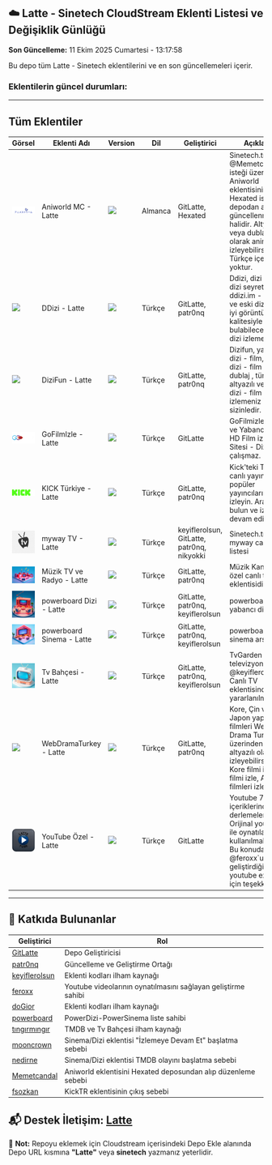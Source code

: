 ## ☁️ Latte - Sinetech CloudStream Eklenti Listesi ve Değişiklik Günlüğü
**Son Güncelleme:** 11 Ekim 2025 Cumartesi - 13:17:58

Bu depo tüm Latte - Sinetech eklentilerini ve en son güncellemeleri içerir.

### Eklentilerin güncel durumları:

---
## Tüm Eklentiler

| Görsel | Eklenti Adı | Version | Dil | Geliştirici | Açıklama |
|--------|-------------|---------|-----|-------------|----------|
| ![](https://raw.githubusercontent.com/GitLatte/temporarylists/refs/heads/main/img/aniworld.png) | Aniworld MC - Latte | ![](https://img.shields.io/badge/version-4-red) | Almanca | GitLatte, Hexated | Sinetech.tr Forum @Memetcandal`ın isteği üzerine Aniworld eklentisinin Hexated isimli depodan alınıp güncellenmiş halidir. Altyazılı veya dublajlı olarak anime izleyebilirsiniz. Türkçe içerikler yoktur. |
| ![](https://www.ddizi.im/images/logo.png) | DDizi - Latte | ![](https://img.shields.io/badge/version-4-red) | Türkçe | GitLatte, patr0nq | Ddizi, dizi izle, dizi seyret, ddizi.im - Güncel ve eski dizileri en iyi görüntü kalitesiyle bulabileceğiniz dizi izleme sitesi. |
| ![](https://dizifun3.com/images/data/darklogo.png) | DiziFun - Latte | ![](https://img.shields.io/badge/version-5-red) | Türkçe | GitLatte, patr0nq | Dizifun, yabancı dizi - film, yerli dizi - film , türkçe dublaj , türkçe altyazılı ve anime dizi - film izlemeniz için sizinledir. |
| ![](https://raw.githubusercontent.com/GitLatte/temporarylists/refs/heads/main/img/gofilm.png) | GoFilmIzle - Latte | ![](https://img.shields.io/badge/version-3-red) | Türkçe | GitLatte | GoFilmizle \| Yerli ve Yabancı Full HD Film izleme Sitesi - Diziler çalışmaz. |
| ![](https://raw.githubusercontent.com/GitLatte/temporarylists/refs/heads/main/img/kick.png) | KICK Türkiye - Latte | ![](https://img.shields.io/badge/version-3-red) | Türkçe | GitLatte, patr0nq | Kick'teki Türkçe canlı yayınlar ve popüler yayıncıları canlı izleyin. Arayın, bulun  ve izlemeye devam edin. |
| ![](https://raw.githubusercontent.com/GitLatte/temporarylists/refs/heads/main/img/mywaytv.png) | myway TV - Latte | ![](https://img.shields.io/badge/version-3-red) | Türkçe | keyiflerolsun, GitLatte, patr0nq, nikyokki | Sinetech.tr Forum myway canlı tv listesi |
| ![](https://raw.githubusercontent.com/GitLatte/temporarylists/refs/heads/main/img/muzikkanallari.png) | Müzik TV ve Radyo - Latte | ![](https://img.shields.io/badge/version-3-red) | Türkçe | GitLatte, patr0nq | Müzik Kanallarına özel canlı tv eklentisidir. |
| ![](https://raw.githubusercontent.com/GitLatte/temporarylists/refs/heads/main/img/powerdizi.png) | powerboard Dizi - Latte | ![](https://img.shields.io/badge/version-6-red) | Türkçe | GitLatte, patr0nq, keyiflerolsun | powerboard`un yabancı dizi arşivi |
| ![](https://raw.githubusercontent.com/GitLatte/temporarylists/refs/heads/main/img/powersinema.png) | powerboard Sinema - Latte | ![](https://img.shields.io/badge/version-5-red) | Türkçe | GitLatte, patr0nq, keyiflerolsun | powerboard`un sinema arşivi |
| ![](https://raw.githubusercontent.com/GitLatte/temporarylists/refs/heads/main/img/bahcesitv.png) | Tv Bahçesi - Latte | ![](https://img.shields.io/badge/version-3-red) | Türkçe | GitLatte, patr0nq, keyiflerolsun | TvGarden televizyon listesi. @keyiflerolsun Canlı TV eklentisinden yararlanılmıştır. |
| ![](https://webdramaturkey.org/public/static/logo.webp?v=2.1.8) | WebDramaTurkey - Latte | ![](https://img.shields.io/badge/version-3-red) | Türkçe | GitLatte, patr0nq | Kore, Çin ve Japon yapımı filmleri Web Drama Turkey üzerinden Türkçe altyazılı olarak izleyebilirsiniz. Kore filmi izle, Çin filmi izle, Asya filmleri izle. |
| ![](https://raw.githubusercontent.com/GitLatte/temporarylists/refs/heads/main/Latte%20Tube/latte-tube.png) | YouTube Özel - Latte | ![](https://img.shields.io/badge/version-1-red) | Türkçe | GitLatte | Youtube 7/24 içeriklerinden derlemeler içerir. Orijinal youtube ile oynatılarak kullanılmaktadır. Bu konuda @feroxx`un geliştirdiği youtube extractor için teşekkürler. |

---
## 🤝 Katkıda Bulunanlar

| Geliştirici | Rol |
|-------------|-----|
| [GitLatte](https://github.com/GitLatte) | Depo Geliştiricisi |
| [patr0nq](https://github.com/patr0nq) | Güncelleme ve Geliştirme Ortağı |
| [keyiflerolsun](https://github.com/keyiflerolsun) | Eklenti kodları ilham kaynağı |
| [feroxx](https://github.com/feroxx) | Youtube videolarının oynatılmasını sağlayan geliştirme sahibi |
| [doGior](https://github.com/DoGior) | Eklenti kodları ilham kaynağı |
| [powerboard](https://forum.sinetech.tr/uye/powerboard.3822/) | PowerDizi-PowerSinema liste sahibi |
| [tıngırmıngır](https://forum.sinetech.tr/uye/tingirmingir.137/) | TMDB ve Tv Bahçesi ilham kaynağı |
| [mooncrown](https://forum.sinetech.tr/uye/mooncrown.10472/) | Sinema/Dizi eklentisi "İzlemeye Devam Et" başlatma sebebi |
| [nedirne](https://forum.sinetech.tr/uye/nedirne.13409/) | Sinema/Dizi eklentisi TMDB olayını başlatma sebebi |
| [Memetcandal](https://forum.sinetech.tr/uye/memetcandal.306/) | Aniworld eklentisini Hexated deposundan alıp düzenleme sebebi |
| [fsozkan](https://forum.sinetech.tr/uye/fsozkan.14502/) | KickTR eklentisinin çıkış sebebi |

📬 **Destek İletişim:** [Latte](https://forum.sinetech.tr/konu/powerboard-film-ve-dizi-arsivine-ozel-cloudstream-deposu.3672/)
---
🔔 **Not:** Repoyu eklemek için Cloudstream içerisindeki Depo Ekle alanında Depo URL kısmına **"Latte"** veya **sinetech** yazmanız yeterlidir.